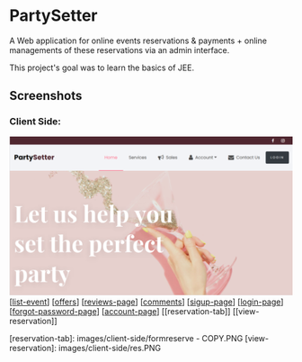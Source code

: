 # PartySetter
A Web application for online events reservations & payments + online managements of these reservations via an admin interface.

This project's goal was to learn the basics of JEE.

## Screenshots
### Client Side: 

![landing-page]
[[list-event]]
[[offers]]
[[reviews-page]]
[[comments]]
[[sigup-page]]
[[login-page]]
[[forgot-password-page]]
[[account-page]]
[[reservation-tab]]
[[view-reservation]]

[landing-page]: images/client-side/landing.PNG
[list-event]: images/client-side/listevent.PNG
[offers]: images/client-side/offers.PNG
[reviews-page]: images/client-side/comm.PNG
[comments]: images/client-side/listco.PNG
[sigup-page]: images/client-side/signup.PNG
[login-page]: images/client-side/login.PNG
[forgot-password-page]: images/client-side/forgotpass.PNG
[account-page]: images/client-side/viewaccount.PNG
[reservation-tab]: images/client-side/formreserve - COPY.PNG
[view-reservation]: images/client-side/res.PNG

